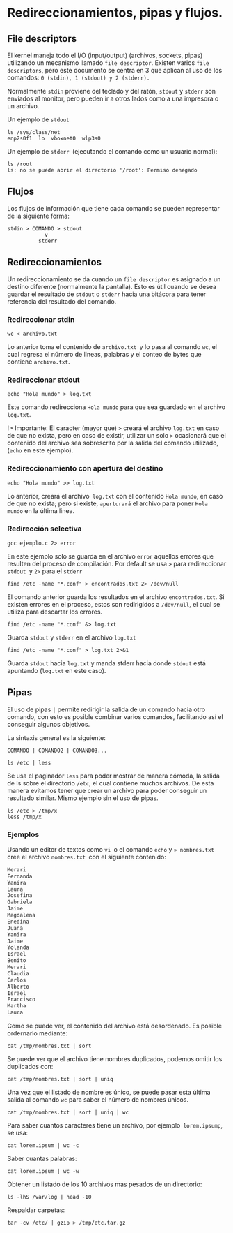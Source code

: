 # Redireccionamientos, pipas y flujos.

## File descriptors

El kernel maneja todo el I/O (input/output) (archivos, sockets, pipas) utilizando un mecanismo llamado `file descriptor`. Existen varios `file descriptors`, pero este documento se centra en 3 que aplican al uso de los comandos: `0 (stdin), 1 (stdout) y 2 (stderr).`

Normalmente `stdin` proviene del teclado y del ratón, `stdout` y `stderr` son enviados al monitor, pero pueden ir a otros lados como a una impresora o un archivo.

Un ejemplo de `stdout` 

	ls /sys/class/net
	enp2s0f1  lo  vboxnet0  wlp3s0

Un ejemplo de `stderr `(ejecutando el comando como un usuario normal):

	ls /root
	ls: no se puede abrir el directorio '/root': Permiso denegado

## Flujos

Los flujos de información que tiene cada comando se pueden representar de la siguiente forma:

	stdin > COMANDO > stdout  
				v
    		  stderr

## Redireccionamientos

Un redireccionamiento se da cuando un `file descriptor` es asignado a un destino diferente (normalmente la pantalla). Esto es útil cuando se desea guardar el resultado de `stdout` o `stderr` hacia una bitácora para tener referencia del resultado del comando.

### Redireccionar stdin

	wc < archivo.txt

Lo anterior toma el contenido de `archivo.txt `y lo pasa al comando `wc`, el cual regresa el número de lineas, palabras y el conteo de bytes que contiene `archivo.txt`.

### Redireccionar stdout

	echo "Hola mundo" > log.txt

Este comando redirecciona `Hola mundo` para que sea guardado en el archivo `log.txt`. 

!> Importante: El caracter (mayor que) `>` creará el archivo `log.txt` en caso de que no exista, pero en caso de existir, utilizar un solo `>` ocasionará que el contenido del archivo sea sobrescrito por la salida del comando utilizado, (`echo` en este ejemplo).

### Redireccionamiento con apertura del destino

	echo "Hola mundo" >> log.txt

Lo anterior, creará el archivo` log.txt` con el contenido `Hola mundo`, en caso de que no exista; pero si existe, `aperturará` el archivo para poner `Hola mundo` en la última linea.

### Redirección selectiva

	gcc ejemplo.c 2> error

En este ejemplo solo se guarda en el archivo `error` aquellos errores que resulten del proceso de compilación. Por default se usa `>` para redireccionar `stdout `y `2>` para el `stderr`

	find /etc -name "*.conf" > encontrados.txt 2> /dev/null

El comando anterior guarda los resultados en el archivo `encontrados.txt`. Si existen errores en el proceso, estos son redirigidos a `/dev/null`, el cual se utiliza para descartar los errores.

	find /etc -name "*.conf" &> log.txt

Guarda `stdout` y `stderr` en el archivo `log.txt`

	find /etc -name "*.conf" > log.txt 2>&1

Guarda `stdout` hacia `log.txt` y manda stderr hacia donde `stdout` está apuntando (`log.txt` en este caso).

## Pipas

El uso de pipas `|` permite redirigir la salida de un comando hacia otro comando, con esto es posible combinar varios comandos, facilitando así el conseguir algunos objetivos.

La sintaxis general es la siguiente:

	COMANDO | COMANDO2 | COMANDO3...

	ls /etc | less

Se usa el paginador `less` para poder mostrar de manera cómoda, la salida de ls sobre el directorio `/etc`, el cual contiene muchos archivos. De esta manera evitamos tener que crear un archivo para poder conseguir un resultado similar. Mismo ejemplo sin el uso de pipas.

	ls /etc > /tmp/x
	less /tmp/x

### Ejemplos

Usando un editor de textos como `vi `o el comando `echo` y `» nombres.txt` cree el archivo `nombres.txt `con el siguiente contenido:

```txt
Merari
Fernanda
Yanira
Laura
Josefina
Gabriela
Jaime
Magdalena
Enedina
Juana
Yanira
Jaime
Yolanda
Israel
Benito
Merari
Claudia
Carlos
Alberto
Israel
Francisco
Martha
Laura 
```

 Como se puede ver, el contenido del archivo está desordenado. Es posible ordernarlo mediante:

	cat /tmp/nombres.txt | sort

Se puede ver que el archivo tiene nombres duplicados, podemos omitir los duplicados con:

	cat /tmp/nombres.txt | sort | uniq  

 Una vez que el listado de nombre es único, se puede pasar esta última salida al comando `wc` para saber el número de nombres únicos.

	cat /tmp/nombres.txt | sort | uniq | wc

Para saber cuantos caracteres tiene un archivo, por ejemplo` lorem.ipsump`, se usa:

	cat lorem.ipsum | wc -c

 Saber cuantas palabras:

	cat lorem.ipsum | wc -w

Obtener un listado de los 10 archivos mas pesados de un directorio:

	ls -lhS /var/log | head -10

Respaldar carpetas:

	tar -cv /etc/ | gzip > /tmp/etc.tar.gz